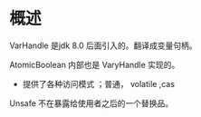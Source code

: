 # 概述

VarHandle 是jdk 8.0 后面引入的。翻译成变量句柄。

AtomicBoolean 内部也是 VaryHandle 实现的。

- 提供了各种访问模式 ；普通， volatile ,cas
  

  

Unsafe 不在暴露给使用者之后的一个替换品。